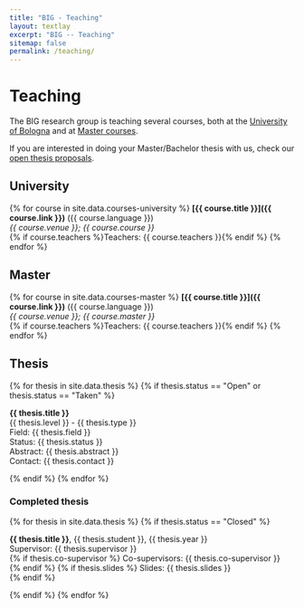 ```yaml
---
title: "BIG - Teaching"
layout: textlay
excerpt: "BIG -- Teaching"
sitemap: false
permalink: /teaching/
---
```


# Teaching

The BIG research group is teaching several courses, 
both at the [University of Bologna](#university)
and at [Master courses](#master).

If you are interested in doing your Master/Bachelor thesis with us,
check our [open thesis proposals](#thesis).

## University

<div id="university">

{% for course in site.data.courses-university %}
<strong>[{{ course.title }}]({{ course.link }})</strong> ({{ course.language }})<br>
<i>{{ course.venue }}; {{ course.course }}</i><br>
{% if course.teachers %}Teachers: {{ course.teachers }}{% endif %}
{% endfor %}

</div>

## Master

<div id="master">

{% for course in site.data.courses-master %}
<strong>[{{ course.title }}]({{ course.link }})</strong> ({{ course.language }})<br>
<i>{{ course.venue }}; {{ course.master }}</i><br>
{% if course.teachers %}Teachers: {{ course.teachers }}{% endif %}
{% endfor %}

</div>

## Thesis

<div id="thesis">

{% for thesis in site.data.thesis %}
{% if thesis.status == "Open" or thesis.status == "Taken" %}

<strong>{{ thesis.title }}</strong><br>
{{ thesis.level }} - {{ thesis.type }}<br>
Field: {{ thesis.field }}<br>
Status: <span class="thesis-status-{{ thesis.status }}">{{ thesis.status }}</span><br>
Abstract: {{ thesis.abstract }}<br>
Contact: {{ thesis.contact }}

{% endif %}
{% endfor %}

</div>

### Completed thesis

<div id="completed-thesis">

{% for thesis in site.data.thesis %}
{% if thesis.status == "Closed" %}

<strong>{{ thesis.title }}</strong>, {{ thesis.student }}, {{ thesis.year }}<br>
Supervisor: {{ thesis.supervisor }}<br>
{% if thesis.co-supervisor %}
Co-supervisors: {{ thesis.co-supervisor }}<br>
{% endif %}
{% if thesis.slides %}
Slides: {{ thesis.slides }}<br>
{% endif %}

{% endif %}
{% endfor %}

</div>